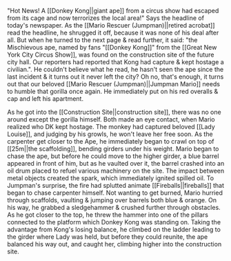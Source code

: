 "Hot News! A [[Donkey Kong||giant ape]] from a circus show had escaped from its cage and now terrorizes the local area!" Says the headline of today's newspaper. As the [[Mario Rescuer (Jumpman)||retired acrobat]] read the headline, he shrugged it off, because it was none of his deal after all. But when he turned to the next page & read further, it said: "the Mischievous ape, named by fans "[[Donkey Kong]]" from the [[Great New York City Circus Show]], was found on the construction site of the future city hall. Our reporters had reported that Kong had capture & kept hostage a civilian.". He couldn't believe what he read, he hasn't seen the ape since the last incident & it turns out it never left the city? Oh no, that's enough, it turns out that our beloved [[Mario Rescuer (Jumpman)||Jumpman Mario]] needs to humble that gorilla once again. He immediately put on his red overalls & cap and left his apartment.

As he got into the [[Construction Site||construction site]], there was no one around except the gorilla himself. Both made an eye contact, when Mario realized who DK kept hostage. The monkey had captured beloved [[Lady Louise]], and judging by his growls, he won't leave her free soon. As the carpenter get closer to the Ape, he immediately began to crawl on top of [[25m||the scaffolding]], bending girders under his weight. Mario began to chase the ape, but before he could move to the higher girder, a blue barrel appeared in front of him, but as he vaulted over it, the barrel crashed into an oil drum placed to refuel various machinery on the site. The impact between metal objects created the spark, which immediately ignited spilled oil. To Jumpman's surprise, the fire had splutted animate [[Fireballs||fireballs]] that began to chase carpenter himself. Not wanting to get burned, Mario hurried through scaffolds, vaulting & jumping over barrels both blue & orange. On his way, he grabbed a sledgehammer & crushed further through obstacles. As he got closer to the top, he threw the hammer into one of the pillars connected to the platform which Donkey Kong was standing on. Taking the advantage from Kong's losing balance, he climbed on the ladder leading to the girder where Lady was held, but before they could reunite, the ape balanced his way out, and caught her, climbing higher into the construction site.

